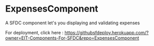 # ExpensesComponent
A SFDC component let's you displaying and validating expenses




For deployment, click here : https://githubsfdeploy.herokuapp.com/?owner=EIT-Components-For-SFDC&repo=ExpensesComponent
